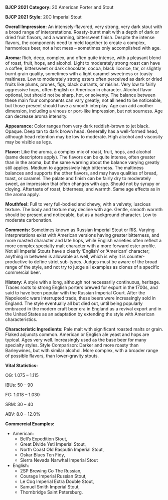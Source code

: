 <b>BJCP 2021 Category:</b> 20 American Porter and Stout

<b>BJCP 2021 Style:</b> 20C Imperial Stout

<b>Overall Impression:</b> An intensely-flavored, very strong, very
dark stout with a broad range of interpretations. Roasty-burnt
malt with a depth of dark or dried fruit flavors, and a warming,
bittersweet finish. Despite the intense flavors, the components
need to meld together to create a complex, harmonious beer,
not a hot mess – sometimes only accomplished with age.

<b>Aroma:</b> Rich, deep, complex, and often quite intense, with a
pleasant blend of roast, fruit, hops, and alcohol. Light to
moderately strong roast can have a coffee, bittersweet or dark
chocolate, cocoa, black licorice, tar, or slightly burnt grain
quality, sometimes with a light caramel sweetness or toasty
maltiness. Low to moderately strong esters often perceived as
dark or dried fruits like plums, prunes, figs, black currants, or
raisins. Very low to fairly aggressive hops, often English or
American in character. Alcohol flavor optional, but should not
be sharp, hot, or solventy. The balance between these main
four components can vary greatly; not all need to be noticeable,
but those present should have a smooth interplay. Age can add
another dimension, including a vinous or port-like impression,
but not sourness. Age can decrease aroma intensity.

<b>Appearance:</b> Color ranges from very dark reddish-brown to
jet black. Opaque. Deep tan to dark brown head. Generally has
a well-formed head, although head retention may be low to
moderate. High alcohol and viscosity may be visible as legs.

<b>Flavor:</b> Like the aroma, a complex mix of roast, fruit, hops,
and alcohol (same descriptors apply). The flavors can be quite
intense, often greater than in the aroma, but the same warning
about the balance varying greatly still applies. Medium to
aggressively high bitterness. The maltiness balances and
supports the other flavors, and may have qualities of bread,
toast, or caramel. The palate and finish can be fairly dry to
moderately sweet, an impression that often changes with age.
Should not by syrupy or cloying. Aftertaste of roast, bitterness,
and warmth. Same age effects as in the aroma apply.

<b>Mouthfeel:</b> Full to very full-bodied and chewy, with a velvety,
luscious texture. The body and texture may decline with age.
Gentle, smooth warmth should be present and noticeable, but
as a background character. Low to moderate carbonation.

<b>Comments:</b> Sometimes known as Russian Imperial Stout or
RIS. Varying interpretations exist with American versions
having greater bitterness, and more roasted character and late
hops, while English varieties often reflect a more complex
specialty malt character with a more forward ester profile. Not
all Imperial Stouts have a clearly ‘English’ or ‘American’
character; anything in between is allowable as well, which is
why it is counter-productive to define strict sub-types. Judges
must be aware of the broad range of the style, and not try to
judge all examples as clones of a specific commercial beer.

<b>History:</b> A style with a long, although not necessarily
continuous, heritage. Traces roots to strong English porters
brewed for export in the 1700s, and said to have been popular
with the Russian Imperial Court. After the Napoleonic wars
interrupted trade, these beers were increasingly sold in
England. The style eventually all but died out, until being
popularly embraced in the modern craft beer era in England as
a revival export and in the United States as an adaptation by
extending the style with American characteristics.

<b>Characteristic Ingredients:</b> Pale malt with significant
roasted malts or grain. Flaked adjuncts common. American or
English ale yeast and hops are typical. Ages very well.
Increasingly used as the base beer for many specialty styles.
Style Comparison: Darker and more roasty than
Barleywines, but with similar alcohol. More complex, with a
broader range of possible flavors, than lower-gravity stouts.

<b>Vital Statistics:</b>

OG: 1.075 – 1.115

IBUs: 50 – 90

FG: 1.018 – 1.030

SRM: 30 – 40

ABV: 8.0 – 12.0%

<b>Commercial Examples:</b>
- American:
  - Bell’s Expedition Stout,
  - Great Divide Yeti Imperial Stout,
  - North Coast Old Rasputin Imperial Stout,
  - Oskar Blues Ten Fidy,
  - Sierra Nevada Narwhal Imperial Stout
- English:
  - 2SP Brewing Co The Russian,
  - Courage Imperial Russian Stout,
  - Le Coq Imperial Extra Double Stout,
  - Samuel Smith Imperial Stout,
  - Thornbridge Saint Petersburg.
